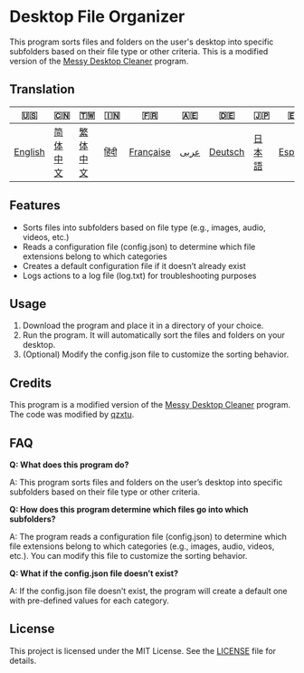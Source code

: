 # Desktop File Organizer

This program sorts files and folders on the user's desktop into specific subfolders based on their file type or other criteria. This is a modified version of the [Messy Desktop Cleaner](https://www.unknowncheats.me/forum/c-/578800-messy-desktop-cleaner.html) program.

## Translation
| 🇺🇸 | 🇨🇳 | 🇹🇼 | 🇮🇳 | 🇫🇷 | 🇦🇪 | 🇩🇪 | 🇯🇵 | 🇪🇸 |
| --- | --- | --- | --- | --- | --- | --- | --- | --- |
| [English](README.md) | [简体中文](README.zh-CN.md) | [繁体中文](README.zh-TW.md) | [हिंदी](README.hi.md) | [Française](README.fr.md) | [عربى](README.ar.md) | [Deutsch](README.de.md) | [日本語](README.ja.md) | [Español](README.es.md) |

## Features
- Sorts files into subfolders based on file type (e.g., images, audio, videos, etc.)
- Reads a configuration file (config.json) to determine which file extensions belong to which categories
- Creates a default configuration file if it doesn’t already exist
- Logs actions to a log file (log.txt) for troubleshooting purposes

## Usage
1. Download the program and place it in a directory of your choice.
2. Run the program. It will automatically sort the files and folders on your desktop.
3. (Optional) Modify the config.json file to customize the sorting behavior.

## Credits
This program is a modified version of the [Messy Desktop Cleaner](https://www.unknowncheats.me/forum/c-/578800-messy-desktop-cleaner.html) program. The code was modified by [qzxtu](https://github.com/qzxtu).

## FAQ
**Q: What does this program do?**

A: This program sorts files and folders on the user’s desktop into specific subfolders based on their file type or other criteria.

**Q: How does this program determine which files go into which subfolders?**

A: The program reads a configuration file (config.json) to determine which file extensions belong to which categories (e.g., images, audio, videos, etc.). You can modify this file to customize the sorting behavior.

**Q: What if the config.json file doesn’t exist?**

A: If the config.json file doesn’t exist, the program will create a default one with pre-defined values for each category.

## License
This project is licensed under the MIT License. See the [LICENSE](LICENSE) file for details.
